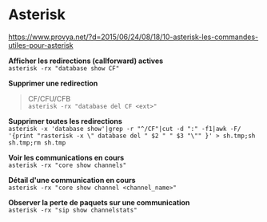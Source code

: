 # Asterisk
https://www.provya.net/?d=2015/06/24/08/18/10-asterisk-les-commandes-utiles-pour-asterisk
  
**Afficher les redirections (callforward) actives**  
`asterisk -rx "database show CF"`

**Supprimer une redirection**  
> CF/CFU/CFB  
`asterisk -rx "database del CF <ext>"`  


**Supprimer toutes les redirections**  
`asterisk -x 'database show'|grep -r "^/CF"|cut -d ":" -f1|awk -F/ '{print "rasterisk -x \" database del " $2 " " $3 "\"" }' > sh.tmp;sh sh.tmp;rm sh.tmp`  

**Voir les communications en cours**  
`asterisk -rx "core show channels"`

**Détail d'une communication en cours**  
`asterisk -rx "core show channel <channel_name>"`

**Observer la perte de paquets sur une communication**  
`asterisk -rx "sip show channelstats"`
